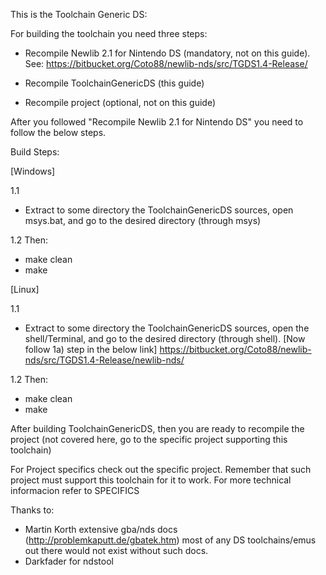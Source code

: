 This is the Toolchain Generic DS:

For building the toolchain you need three steps:

- Recompile Newlib 2.1 for Nintendo DS (mandatory, not on this guide). See: https://bitbucket.org/Coto88/newlib-nds/src/TGDS1.4-Release/

- Recompile ToolchainGenericDS (this guide)

- Recompile project (optional, not on this guide)

After you followed "Recompile Newlib 2.1 for Nintendo DS" you need to follow the below steps.


Build Steps:

[Windows]

1.1
-	Extract to some directory the ToolchainGenericDS sources, open msys.bat, and go to the desired directory (through msys)

1.2
Then:
 - make clean 
 - make


[Linux]

1.1
-	Extract to some directory the ToolchainGenericDS sources, open the shell/Terminal, and go to the desired directory (through shell).
	[Now follow 1a) step in the below link]
	https://bitbucket.org/Coto88/newlib-nds/src/TGDS1.4-Release/newlib-nds/
	
1.2
Then:
 - make clean 
 - make



After building ToolchainGenericDS, then you are ready to recompile the project (not covered here, go to the specific project supporting this toolchain)

For Project specifics check out the specific project. Remember that such project must support this toolchain for it to work. 
For more technical informacion refer to SPECIFICS

Thanks to:
- Martin Korth extensive gba/nds docs (http://problemkaputt.de/gbatek.htm) most of any DS toolchains/emus out there would not exist without such docs.
- Darkfader for ndstool
